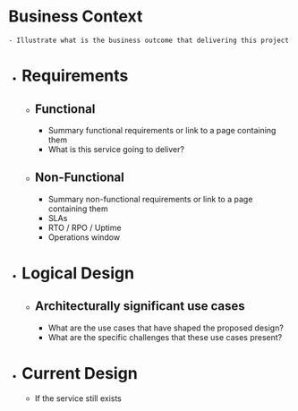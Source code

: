 # Business Context
	- Illustrate what is the business outcome that delivering this project
- # Requirements
	- ## Functional
		- Summary functional requirements or link to a page containing them
		- What is this service going to deliver?
	- ## Non-Functional
		- Summary non-functional requirements or link to a page containing them
		- SLAs
		- RTO / RPO / Uptime
		- Operations window
- # Logical Design
	- ## Architecturally significant use cases
		- What are the use cases that have shaped the proposed design?
		- What are the specific challenges that these use cases present?
- # Current Design
	- If the service still exists